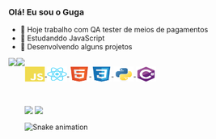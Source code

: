  ### Olá! Eu sou o Guga

- 👀 Hoje trabalho com QA tester de meios de pagamentos
- 🌱 Estudanddo JavaScript
- 💞️ Desenvolvendo alguns projetos 

<div align="center">
  <a href="https://github.com/Gustavo-Seiti">
  <img style="float:left" height="180em" src="https://github-readme-stats.vercel.app/api?username=Gustavo-Seiti&show_icons=true&theme=dracula&include_all_commits=true&count_private=true"/>
  <img style="float:left" height="180em" src="https://github-readme-stats.vercel.app/api/top-langs/?username=Gustavo-Seiti&layout=compact&langs_count=7&theme=dracula"/>
</div>

<div style="display: inline_block"><br>
  <img align="center" alt="Rafa-Js" height="30" width="40" src="https://raw.githubusercontent.com/devicons/devicon/master/icons/javascript/javascript-plain.svg">
  <img align="center" alt="Rafa-React" height="30" width="40" src="https://raw.githubusercontent.com/devicons/devicon/master/icons/react/react-original.svg">
  <img align="center" alt="Rafa-HTML" height="30" width="40" src="https://raw.githubusercontent.com/devicons/devicon/master/icons/html5/html5-original.svg">
  <img align="center" alt="Rafa-CSS" height="30" width="40" src="https://raw.githubusercontent.com/devicons/devicon/master/icons/css3/css3-original.svg">
  <img align="center" alt="Rafa-Python" height="30" width="40" src="https://raw.githubusercontent.com/devicons/devicon/master/icons/python/python-original.svg">
  <img align="center" alt="Rafa-Csharp" height="30" width="40" src="https://raw.githubusercontent.com/devicons/devicon/master/icons/csharp/csharp-original.svg">
 </div>
  <br>
  <br>
  
 <div> 

  <a href = "mailto:endo.tec@live.com"><img src="https://img.shields.io/badge/-Gmail-%23333?style=for-the-badge&logo=gmail&logoColor=white" target="_blank"></a>
  <a href="https://www.linkedin.com/in/gustavo-endo-3b718b18b/" target="_blank"><img src="https://img.shields.io/badge/-LinkedIn-%230077B5?style=for-the-badge&logo=linkedin&logoColor=white" target="_blank"></a> 
 
  ![Snake animation](https://github.com/Gustavo-Seiti/Gustavo-Seiti/blob/output/github-contribution-grid-snake.svg)
 
</div>
